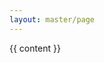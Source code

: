 ```yaml
---
layout: master/page
---
```


<section id="post">
<div class="container blog-mobile">
{{ content }}
</div>
</section>